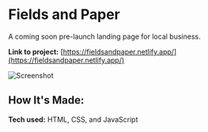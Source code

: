 # Fields and Paper
A coming soon pre-launch landing page for local business.

**Link to project:** [https://fieldsandpaper.netlify.app/](https://fieldsandpaper.netlify.app/)

![Screenshot](https://user-images.githubusercontent.com/98671035/179299118-ad00e3a6-bf93-4382-9d93-97513c458a13.png)


## How It's Made:

**Tech used:** HTML, CSS, and JavaScript
